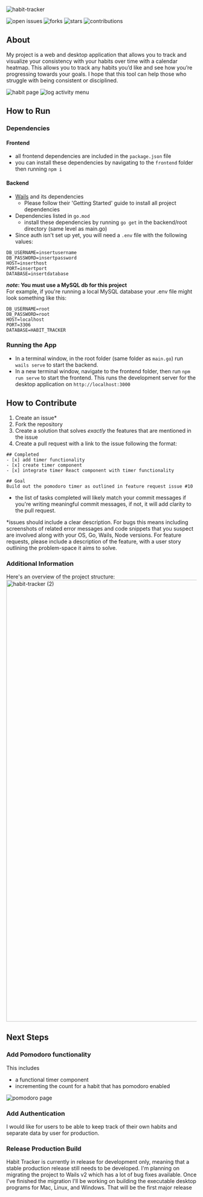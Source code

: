![habit-tracker](https://user-images.githubusercontent.com/15822994/145180371-3d0fe074-ffb2-468f-a2c3-0fbdbcd75c83.png)

![open issues](https://img.shields.io/github/issues/bashbunni/habit-tracker)
![forks](https://img.shields.io/github/forks/bashbunni/habit-tracker)
![stars](https://img.shields.io/github/stars/bashbunni/habit-tracker)
![contributions](https://img.shields.io/badge/contributions-open-blueviolet)

## About

My project is a web and desktop application that allows you to track and visualize your consistency with your habits over time with a calendar heatmap.
This allows you to track any habits you’d like and see how you’re progressing towards your goals.
I hope that this tool can help those who struggle with being consistent or disciplined.

![habit page](https://user-images.githubusercontent.com/15822994/145179044-4c153162-075f-4842-9068-691660c6c2bd.png)
![log activity menu](https://user-images.githubusercontent.com/15822994/145179136-37aca325-ca19-42e0-83d9-2ea3e4498729.png)

## How to Run

### Dependencies

#### Frontend

- all frontend dependencies are included in the `package.json` file
- you can install these dependencies by navigating to the `frontend` folder then running `npm i`

#### Backend

- [Wails](https://wails.app/gettingstarted/) and its dependencies
  - Please follow their 'Getting Started' guide to install all project dependencies
- Dependencies listed in `go.mod`
  - install these dependencies by running `go get` in the backend/root directory (same level as main.go)
- Since auth isn't set up yet, you will need a `.env` file with the following values:

```
DB_USERNAME=insertusername
DB_PASSWORD=insertpassword
HOST=inserthost
PORT=insertport
DATABASE=insertdatabase
```

**_note_: You must use a MySQL db for this project**\
For example, if you're running a local MySQL database your .env file might look something like this:

```
DB_USERNAME=root
DB_PASSWORD=root
HOST=localhost
PORT=3306
DATABASE=HABIT_TRACKER
```

### Running the App

- In a terminal window, in the root folder (same folder as `main.go`) run `wails serve` to start the backend.
- In a new terminal window, navigate to the frontend folder, then run `npm run serve` to start the frontend.
  This runs the development server for the desktop application on `http://localhost:3000`

## How to Contribute

1. Create an issue\*
2. Fork the repository
3. Create a solution that solves _exactly_ the features that are mentioned in the issue
4. Create a pull request with a link to the issue following the format:

```
## Completed
- [x] add timer functionality
- [x] create timer component
- [x] integrate timer React component with timer functionality

## Goal
Build out the pomodoro timer as outlined in feature request issue #10
```

- the list of tasks completed will likely match your commit messages if you're writing meaningful commit messages, if not, it will add clarity to the pull request.

\*issues should include a clear description. For bugs this means including screenshots of related error messages and code snippets that you suspect are involved along with your OS, Go, Wails, Node versions.
For feature requests, please include a description of the feature, with a user story outlining the problem-space it aims to solve.

### Additional Information
Here's an overview of the project structure:
<img width="1168" alt="habit-tracker (2)" src="https://user-images.githubusercontent.com/15822994/145290719-315ed951-8e6f-489d-ba60-b7a790e13fd1.png">


## Next Steps

### Add Pomodoro functionality

This includes

- a functional timer component
- incrementing the count for a habit that has pomodoro enabled

![pomodoro page](https://user-images.githubusercontent.com/15822994/145179376-d87d1354-7497-4cef-90d0-ac7690438457.png)

### Add Authentication

I would like for users to be able to keep track of their own habits and separate data by user for production.

### Release Production Build

Habit Tracker is currently in release for development only, meaning that a stable production release still needs to be developed.
I'm planning on migrating the project to Wails v2 which has a lot of bug fixes available.
Once I've finished the migration I'll be working on building the executable desktop programs for Mac, Linux, and Windows.
That will be the first major release
